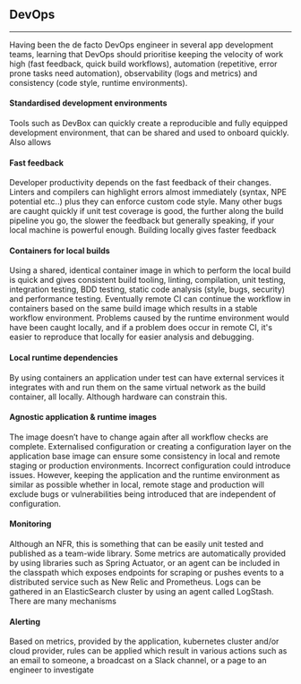 ## DevOps
---
Having been the de facto DevOps engineer in several app development teams,  learning that DevOps should prioritise keeping the velocity of work high (fast feedback, quick build workflows), automation (repetitive, error prone tasks need automation), observability (logs and metrics)  and consistency (code style, runtime environments). 



#### Standardised development environments
Tools such as DevBox can quickly create a reproducible and fully equipped development environment, that can be shared and used to onboard quickly. Also allows 
    
#### Fast feedback
Developer productivity depends on the fast feedback of their changes. Linters and compilers can highlight errors almost immediately (syntax, NPE potential etc..) plus they can enforce custom code style. Many other bugs are caught quickly if unit test coverage is good, the further along the build pipeline you go, the slower the feedback but generally speaking, if your local machine is powerful enough.  Building locally gives faster feedback  
    
#### Containers for local builds
Using a shared, identical container image in which to perform the local build is quick and gives consistent build tooling, linting, compilation, unit testing, integration testing, BDD testing, static code analysis (style, bugs, security) and performance testing.  Eventually remote CI can continue the workflow in containers based on the same build image which results in a stable workflow environment. Problems caused by the runtime environment would have been caught locally, and if a problem does occur in remote CI, it's easier to reproduce that locally for easier analysis and debugging.  
    
#### Local runtime dependencies
By using containers an application under test can have external services it integrates with and run them on the same virtual network as the build container, all locally. Although hardware can constrain this.  
    
#### Agnostic application & runtime images
The image doesn’t have to change again after all workflow checks are complete. Externalised configuration or creating a configuration layer on the application base image can ensure some consistency in local and remote staging or production environments. Incorrect configuration could introduce issues. However, keeping the application and the runtime environment as similar as possible whether in local, remote stage and production will exclude bugs or vulnerabilities being introduced that are independent of configuration.  
    
#### Monitoring
Although an NFR, this is something that can be easily unit tested and published as a team-wide library.  Some metrics are automatically provided by using libraries such as Spring Actuator, or an agent can be included in the classpath which exposes endpoints for scraping or pushes events to a distributed service such as New Relic and  Prometheus.  Logs can be gathered in an ElasticSearch cluster by using an agent called LogStash.  There are many mechanisms  
    
#### Alerting
Based on metrics, provided by the application, kubernetes cluster and/or cloud provider, rules can be applied which result in various actions such as an email to someone, a broadcast on a Slack channel, or a page to an engineer to investigate


